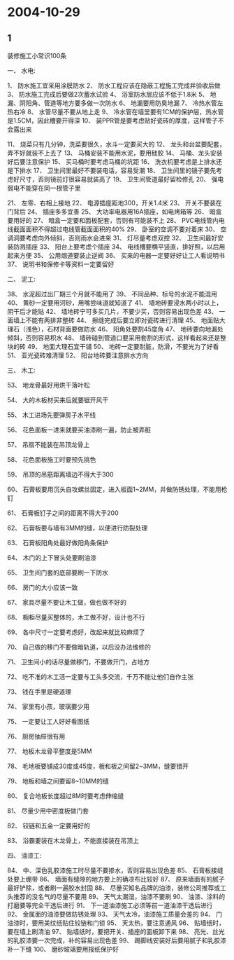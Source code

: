 # 2004-10-29

## 1

装修施工小常识100条

一、 水电:

1、 防水施工宜采用涂膜防水 2、 防水工程应该在隐蔽工程施工完成并验收后做 3、 防水施工完成后要做2次蓄水试验 4、 浴室防水层应该不低于1.8米 5、 地漏、阴阳角、管道等地方要多做一次防水 6、 地漏要用防臭地漏 7、 冷热水管左热右冷 8、 水管尽量不要从地上走 9、 冷水管在墙里要有1CM的保护层，热水管是1.5CM，因此槽要开得深 10、 装PPR管是要考虑贴好瓷砖的厚度，这样管子不会露出来

11、 烧菜只有几分钟，洗菜要很久，水斗一定要买大的 12、 龙头和台盆要配套，弄不好就装不上去了 13、 马桶安装不能用水泥，要用硅胶 14、 马桶、龙头安装好后要注意保护 15、 买马桶时要考虑马桶的坑距 16、 洗衣机要考虑是上排水还是下排水 17、 卫生间里最好不要装电话，容易受潮 18、 卫生间里的镜子要先考虑好尺寸，否则镜前灯很容易就装高了 19、 卫生间管道最好留检修孔 20、 强电弱电不能穿在同一根管子里

21、 左零、右相上接地 22、 电源插座距地300，开关1.4米 23、 开关不要装在门背后 24、 插座多多宜善 25、 大功率电器用16A插座，如电烤箱等 26、 暗盒要用好的 27、 暗盒一定要和面板配套，否则有可能装不上 28、 PVC电线管内电线截面面积不得超过电线管截面面积的40% 29、 卧室的空调不要对着床 30、 空调洞要考虑向外倾斜，否则雨水会进来 31、 灯尽量考虑双控 32、 卫生间最好安装防溅插座 33、 阳台上要考虑个插座 34、 电线槽要横平竖直，排好照，以后用起来方便 35、 公用烟道要装止逆阀 36、 买来的电器一定要好好让工人看说明书 37、 说明书和保修卡等资料一定要留好

二、 泥工:

38、 水泥超过出厂期三个月就不能用了 39、 不同品种、标号的水泥不能混用 40、 黄砂一定要用河砂，用嘴尝味道就知道了 41、 墙地砖要浸水两小时以上，阴干后才能贴 42、 墙地砖宁可多买几片，不要少买，否则容易出现色差 43、 一面墙上不能有两排非整砖 44、 擦缝完成后要立即对瓷砖进行清理 45、 地面贴大理石（浅色），石材背面要做防水 46、 阳角处要割45度角 47、 地砖要向地漏处倾斜，否则容易积水 48、 墙砖碰到管道口要采用套割的形式，这样看起来还是整块的砖 49、 地面大理石宜干铺 50、 地砖一定要耐脏，防滑，不要光为了好看 51、 亚光瓷砖难清理 52、 阳台地砖要注意排水方向

三、 木工:

53、 地龙骨最好用烘干落叶松

54、 大的木板材买来后就要锯开风干

55、 木工进场先要弹房子水平线

56、 花色面板一进来就要买油漆刷一遍，防止被弄脏

57、 吊扇不能装在吊顶龙骨上

58、 花色面板施工时要预先挑色

59、 吊顶的吊筋距离墙边不得大于300

60、 石膏板要用沉头自攻螺丝固定，进入板面1~2MM，并做防锈处理，不能用枪钉

61、 石膏板钉子之间的距离不得大于200

62、 石膏板要与墙有3MM的缝，以便进行防裂处理

63、 石膏板阳角处最好做阳角条保护

64、 木门的上下冒头处要刷油漆

65、 卫生间门套的底部要刷一下防水

66、 房门的大小应该一致

67、 家具尽量不要让木工做，做也做不好的

68、 橱柜尽量买整体的，木工做不好，设计也不行

69、 各中尺寸一定要考虑好，改起来就比较麻烦了

70、 自己做的移门不要做暗轨道，以后没办法维修的

71、 卫生间小的话尽量做移门，不要做开门，占地方

72、 吃不准的木工活一定要与工头多交流，千万不能让他们自作主张

73、 钱在手里是硬道理

74、 家里有小孩，玻璃要少用

75、 一定要让工人好好看图纸

76、 厨房抽屉很有用

77、 地板木龙骨平整度是5MM

78、 毛地板要铺成30度或45度，板和板之间留2~3MM，缝要错开

79、 地板和墙之间要留8~10MM的缝

80、 复合地板长度超过8M时要考虑伸缩缝

81、 尽量少用中密度板做门套

82、 铰链和五金一定要用好的

83、 浴霸要装在木龙骨上，不能直接装在吊顶上

四、 油漆工:

84、 中、深色乳胶漆施工时尽量不要掺水，否则容易出现色差 85、 石膏板接缝处要上绷带 86、 墙面有缝隙的地方要上的确凉布比较好 87、 原来墙面有的腻子最好铲除，或者刷一遍胶水封固 88、 尽量买知名品牌的油漆，装修公司推荐或工头推荐的没名气的尽量不要用 89、 天气太潮湿，油漆不要刷 90、 油漆、涂料的打磨要等完全干透后进行 91、 下一道油漆施工必须等前一道油漆干透后进行 92、 金属面的油漆要做防锈处理 93、 天气太冷，油漆施工质量会差的 94、 门油漆时，要用美纹纸贴住铰链和门锁 95、 天太热，要注意通风 96、 贴墙纸时，要在墙上刷清油 97、 贴墙纸时，要把开关、插座的面板卸下来 98、 亮光、丝光的乳胶漆要一次完成，补的容易出现色差 99、 踢脚线安装好后要用腻子和乳胶漆补一下缝 100、 磨砂玻璃要用报纸保护好




